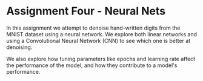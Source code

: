 # Assignment Four - Neural Nets
In this assignment we attempt to denoise hand-written digits from the MNIST dataset using a neural network. We explore both linear networks and using
a Convolutional Neural Network (CNN) to see which one is better at denoising.

We also explore how tuning parameters like epochs and learning rate affect the
performance of the model, and how they contribute to a model's performance.